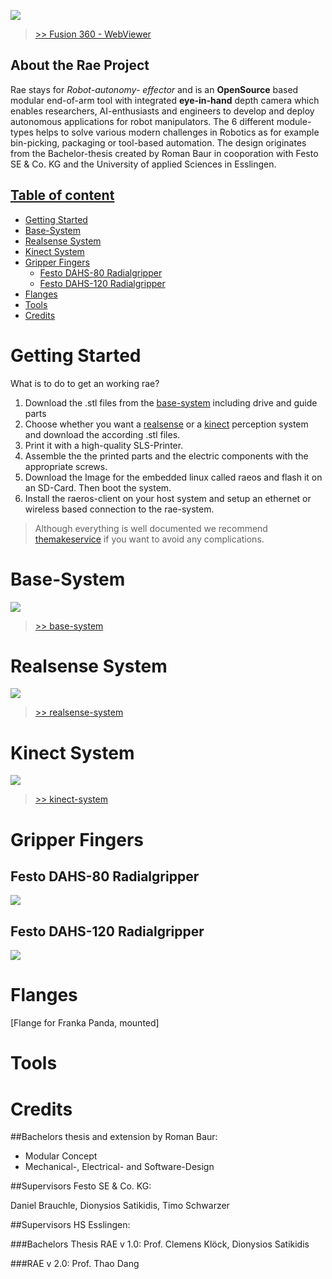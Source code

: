 ![](imgs/rae-header-image.PNG)
>[>> Fusion 360 - WebViewer](https://a360.co/2W6mHcp)

## About the Rae Project
Rae stays for *Robot-autonomy-
effector* and is an __OpenSource__ based modular end-of-arm tool with integrated __eye-in-hand__ depth camera which enables researchers, AI-enthusiasts and engineers to develop and deploy autonomous applications for robot manipulators. The 6 different module-types helps to solve various modern challenges in Robotics as for example bin-picking, packaging or tool-based automation. The design originates from the Bachelor-thesis created by Roman Baur in cooporation with Festo SE & Co. KG and the University of applied Sciences in Esslingen.

## [Table of content](#table-of-content)

- [Getting Started](#getting-started)
- [Base-System](#base-system)
- [Realsense System](#realsense-system)
- [Kinect System](#kinect-system)
- [Gripper Fingers](#gripper-fingers)
  - [Festo DAHS-80 Radialgripper](#festo-dahs-80-radialgripper)
  - [Festo DAHS-120 Radialgripper](#festo-dahs-120-radialgripper)
- [Flanges](#flanges)
- [Tools](#tools)
- [Credits](#credits)

# Getting Started
What is to do to get an working rae?

1. Download the .stl files from the [base-system](base-system) including drive and guide parts
2. Choose whether you want a [realsense](perception-modules/realsense) or a [kinect](perception-modules/kinect) perception system and download the according .stl files.
3. Print it with a high-quality SLS-Printer.
4. Assemble the the printed parts and the electric components with the appropriate screws.
5. Download the Image for the embedded linux called raeos and flash it on an SD-Card. Then boot the system.
6. Install the raeros-client on your host system and setup an ethernet or wireless based connection to the rae-system.

> Although everything is well documented we recommend [themakeservice](#) if you want to avoid any complications.

# Base-System
![](imgs/rae-base-system.png)

> [>> base-system](base-system)

# Realsense System

![](imgs/rae-realsense-system.PNG)

> [>> realsense-system](perception-modules/realsense)


# Kinect System
![](imgs/rae-kinect-system.PNG)
> [>> kinect-system](perception-modules/kinect)

# Gripper Fingers
## Festo DAHS-80 Radialgripper
![](gripper-modules/radialgripper80/imgs/radialgripper80-with-base.PNG)
## Festo DAHS-120 Radialgripper
![](gripper-modules/radialgripper120/imgs/radialgripper120-with-base.PNG)
# Flanges
[Flange for Franka Panda, mounted]

# Tools

# Credits

##Bachelors thesis and extension by Roman Baur:
* Modular Concept
* Mechanical-, Electrical- and Software-Design

##Supervisors Festo SE & Co. KG:

Daniel Brauchle, Dionysios Satikidis, Timo Schwarzer

##Supervisors HS Esslingen:

###Bachelors Thesis RAE v 1.0:
Prof. Clemens Klöck, Dionysios Satikidis

###RAE v 2.0:
Prof. Thao Dang




